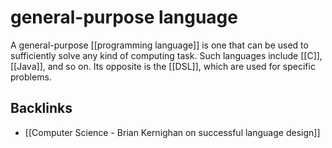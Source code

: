 # general-purpose language

A general-purpose [[programming language]] is one that can be used to sufficiently solve any kind of computing task. Such languages include [[C]], [[Java]], and so on. Its opposite is the [[DSL]], which are used for specific problems.


## Backlinks

-   [[Computer Science - Brian Kernighan on successful language design]]
